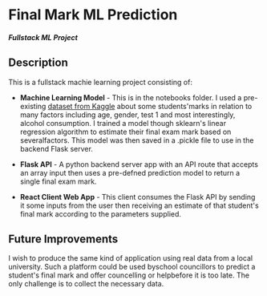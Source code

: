 # Final Mark ML Prediction
#### *Fullstack ML Project*
 
 
## Description

This is a fullstack machie learning project consisting of:
* **Machine Learning Model** - This is in the notebooks folder. I used a pre-existing [dataset from Kaggle](https://www.kaggle.com/uciml/student-alcohol-consumption) about some students'marks in relation to many factors including age, gender, test 1 and most interestingly, alcohol consumption. I trained a model though sklearn's linear regression algorithm to estimate their final exam mark based on severalfactors. This model was then saved in a .pickle file to use in the backend Flask server.

* **Flask API** - A python backend server app with an API route that accepts an array input then uses a pre-defned prediction model to return a single final exam mark.

* **React Client Web App** - This client consumes the Flask API by sending it some inputs from the user then receiving an estimate of that student's final mark according to the parameters supplied.


## Future Improvements
I wish to produce the same kind of application using real data from a local university. Such a platform could be used byschool councillors to predict a student's final mark and offer councelling or helpbefore it is too late. The only challenge is to collect the necessary data.

